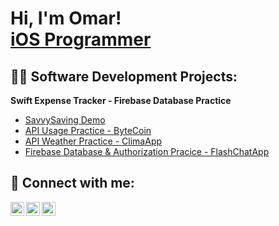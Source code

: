 <h1>Hi, I'm Omar! <br/><a href="https://github.com/OPetricevic/Opetricevic">iOS Programmer</a></h1>

<h2>👨‍💻 Software Development Projects:</h2>
<b>Swift Expense Tracker - Firebase Database Practice</b>

- [SavvySaving Demo](https://github.com/OPetricevic/SavvySaving-App)
- [API Usage Practice - ByteCoin](https://github.com/OPetricevic/ByteCoin)
- [API Weather Practice - ClimaApp](https://github.com/OPetricevic/ClimaApp)
- [Firebase Database & Authorization Pracice - FlashChatApp](https://github.com/OPetricevic/ClimaApp)

<h2> 🤳 Connect with me:</h2>

[<img align="left" alt="JoshMadakor | YouTube" width="22px" src="https://cdn.jsdelivr.net/npm/simple-icons@v3/icons/youtube.svg" />][youtube]
[<img align="left" alt="JoshMadakor | LinkedIn" width="22px" src="https://cdn.jsdelivr.net/npm/simple-icons@v3/icons/linkedin.svg" />][linkedin]
[<img align="left" alt="JoshMadakor | Instagram" width="22px" src="https://cdn.jsdelivr.net/npm/simple-icons@v3/icons/instagram.svg" />][instagram]

[youtube]: https://www.youtube.com/channel/UCSA_czFr5dajLEROt-h4uRw
[instagram]: https://www.instagram.com/omarpetricevic/
[linkedin]: https://www.linkedin.com/in/omar-petricevic/

<!--
**joshmadakor1/joshmadakor1** is a ✨ _special_ ✨ repository because its `README.md` (this file) appears on your GitHub profile.

Here are some ideas to get you started:

- 🔭 I’m currently working on ...
- 🌱 I’m currently learning ...
- 👯 I’m looking to collaborate on ...
- 🤔 I’m looking for help with ...
- 💬 Ask me about ...
- 📫 How to reach me: ...
- 😄 Pronouns: ...
- ⚡ Fun fact: ...
-->
